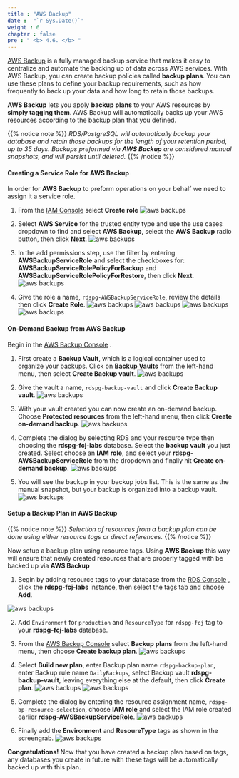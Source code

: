```yaml
---
title : "AWS Backup"
date :  "`r Sys.Date()`" 
weight : 6
chapter : false
pre : " <b> 4.6. </b> "
---
```


[AWS Backup](https://aws.amazon.com/backup/)  is a fully managed backup service that makes it easy to centralize and automate the backing up of data across AWS services. With AWS Backup, you can create backup policies called **backup plans**. You can use these plans to define your backup requirements, such as how frequently to back up your data and how long to retain those backups.

**AWS Backup** lets you apply **backup plans** to your AWS resources by **simply tagging them**. AWS Backup will automatically backs up your AWS resources according to the backup plan that you defined.

{{% notice note %}}
*RDS/PostgreSQL will automatically backup your database and retain those backups for the length of your retention period, up to 35 days. Backups preformed via **AWS Backup** are considered manual snapshots, and will persist until deleted.*
{{% /notice %}}

#### Creating a Service Role for AWS Backup
In order for **AWS Backup** to preform operations on your behalf we need to assign it a service role.
1. From the [IAM Console](https://console.aws.amazon.com/iamv2/home#/roles)  select **Create role**
    ![aws backups](/images/4/4-6/1.png)

2. Select **AWS Service** for the trusted entity type and use the use cases dropdown to find and select **AWS Backup**, select the **AWS Backup** radio button, then click **Next**. 
![aws backups](/images/4/4-6/2.png)

3. In the add permissions step, use the filter by entering **AWSBackupServiceRole** and select the checkboxes for: **AWSBackupServiceRolePolicyForBackup** and **AWSBackupServiceRolePolicyForRestore**, then click **Next**.
![aws backups](/images/4/4-6/3.png)

4. Give the role a name, ``rdspg-AWSBackupServiceRole``, review the details then click **Create Role**.
![aws backups](/images/4/4-6/4.png)
![aws backups](/images/4/4-6/5.png)
![aws backups](/images/4/4-6/6.png)
![aws backups](/images/4/4-6/7.png)

#### On-Demand Backup from AWS Backup

Begin in the [AWS Backup Console](https://console.aws.amazon.com/backup/home) . 
1. First create a **Backup Vault**, which is a logical container used to organize your backups. Click on **Backup Vaults** from the left-hand menu, then select **Create Backup vault**.
![aws backups](/images/4/4-6/8.png)

2. Give the vault a name, ``rdspg-backup-vault`` and click **Create Backup vault**.
![aws backups](/images/4/4-6/9.png)

3. With your vault created you can now create an on-demand backup. Choose **Protected resources** from the left-hand menu, then click **Create on-demand backup**.
![aws backups](/images/4/4-6/10.png)

4. Complete the dialog by selecting RDS and your resource type then choosing the **rdspg-fcj-labs** database. Select the **backup vault** you just created. Select choose an **IAM role**, and select your **rdspg-AWSBackupServiceRole** from the dropdown and finally hit **Create on-demand backup**.
![aws backups](/images/4/4-6/11.png)

5. You will see the backup in your backup jobs list. This is the same as the manual snapshot, but your backup is organized into a backup vault.
![aws backups](/images/4/4-6/12.png)


#### Setup a Backup Plan in AWS Backup

{{% notice note %}}
*Selection of resources from a backup plan can be done using either resource tags or direct references.*
{{% /notice %}}

Now setup a backup plan using resource tags. Using **AWS Backup** this way will ensure that newly created resources that are properly tagged with be backed up via **AWS Backup**

1. Begin by adding resource tags to your database from the [RDS Console](https://console.aws.amazon.com/rds/home#databases:) , click the **rdspg-fcj-labs** instance, then select the tags tab and choose **Add**.

![aws backups](/images/4/4-6/13.png)

2. Add ``Environment`` for ``production`` and ``ResourceType`` for ``rdspg-fcj`` tag to your **rdspg-fcj-labs** database.

3. From the [AWS Backup Console](https://console.aws.amazon.com/backup/home)  select **Backup plans** from the left-hand menu, then choose **Create backup plan**.
![aws backups](/images/4/4-6/14.png)

4. Select **Build new plan**, enter Backup plan name ``rdspg-backup-plan``, enter Backup rule name ``DailyBackups``, select Backup vault **rdspg-backup-vault**, leaving everything else at the default, then click **Create plan**.
![aws backups](/images/4/4-6/15.png)
![aws backups](/images/4/4-6/16.png)

5. Complete the dialog by entering the resource assignment name, ``rdspg-bp-resource-selection``, choose **IAM role** and select the IAM role created earlier **rdspg-AWSBackupServiceRole**. 
![aws backups](/images/4/4-6/17.png)
6. Finally add the **Environment** and **ResoureType** tags as shown in the screengrab.
![aws backups](/images/4/4-6/18.png)

**Congratulations!** Now that you have created a backup plan based on tags, any databases you create in future with these tags will be automatically backed up with this plan.



